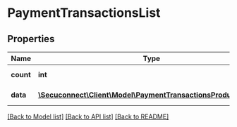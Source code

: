 # PaymentTransactionsList

## Properties
Name | Type | Description | Notes
------------ | ------------- | ------------- | -------------
**count** | **int** | Number of existing payment transactions | 
**data** | [**\Secuconnect\Client\Model\PaymentTransactionsProductModel[]**](PaymentTransactionsProductModel.md) | GET Payment/Transactions | 

[[Back to Model list]](../README.md#documentation-for-models) [[Back to API list]](../README.md#documentation-for-api-endpoints) [[Back to README]](../README.md)


